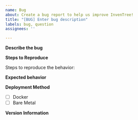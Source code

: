 ```yaml
---
name: Bug
about: Create a bug report to help us improve InvenTree!
title: "[BUG] Enter bug description"
labels: bug, question
assignees: ''

---
```


<!---
Everything inside these brackets is hidden - please remove them where you fill out information.
--->


**Describe the bug**
<!---
A clear and concise description of what the bug is.
--->

**Steps to Reproduce**

Steps to reproduce the behavior:
<!---
1. Go to '...'
2. Click on '....'
3. Scroll down to '....'
4. See error
--->

**Expected behavior**
<!---
A clear and concise description of what you expected to happen.
--->

<!---
**Screenshots**
If applicable, add screenshots to help explain your problem.
--->

**Deployment Method**
- [ ] Docker
- [ ] Bare Metal

**Version Information**
<!---
You can get this by going to the "About InvenTree" section in the upper right corner and clicking on to the "copy version information"
--->
